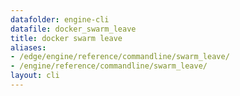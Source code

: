 ```yaml
---
datafolder: engine-cli
datafile: docker_swarm_leave
title: docker swarm leave
aliases:
- /edge/engine/reference/commandline/swarm_leave/
- /engine/reference/commandline/swarm_leave/
layout: cli
---
```


<!--
此页面是根据 Docker 源代码自动生成的。如果您想建议更改此处显示的文本，请在 GitHub 上的源代码仓库中打开一个工单或拉取请求：

https://github.com/docker/cli
-->
